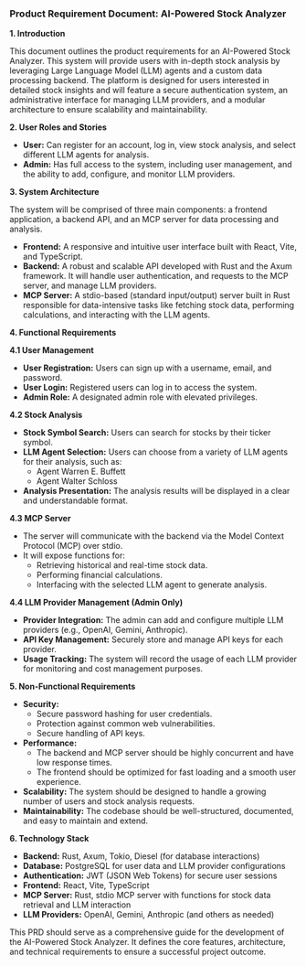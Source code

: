 ### **Product Requirement Document: AI-Powered Stock Analyzer** 

**1. Introduction** 

This document outlines the product requirements for an AI-Powered Stock Analyzer. This system will provide users with in-depth stock analysis by leveraging Large Language Model (LLM) agents and a custom data processing backend. The platform is designed for users interested in detailed stock insights and will feature a secure authentication system, an administrative interface for managing LLM providers, and a modular architecture to ensure scalability and maintainability. 

**2. User Roles and Stories** 

*   **User:** Can register for an account, log in, view stock analysis, and select different LLM agents for analysis. 
*   **Admin:** Has full access to the system, including user management, and the ability to add, configure, and monitor LLM providers. 

**3. System Architecture** 

The system will be comprised of three main components: a frontend application, a backend API, and an MCP server for data processing and analysis. 

*   **Frontend:** A responsive and intuitive user interface built with React, Vite, and TypeScript. 
*   **Backend:** A robust and scalable API developed with Rust and the Axum framework. It will handle user authentication, and requests to the MCP server, and manage LLM providers. 
*   **MCP Server:** A stdio-based (standard input/output) server built in Rust responsible for data-intensive tasks like fetching stock data, performing calculations, and interacting with the LLM agents. 

**4. Functional Requirements** 

**4.1 User Management** 

*   **User Registration:** Users can sign up with a username, email, and password. 
*   **User Login:** Registered users can log in to access the system. 
*   **Admin Role:** A designated admin role with elevated privileges. 

**4.2 Stock Analysis** 

*   **Stock Symbol Search:** Users can search for stocks by their ticker symbol. 
*   **LLM Agent Selection:** Users can choose from a variety of LLM agents for their analysis, such as: 
    *   Agent Warren E. Buffett 
    *   Agent Walter Schloss 
*   **Analysis Presentation:** The analysis results will be displayed in a clear and understandable format. 

**4.3 MCP Server** 

*   The server will communicate with the backend via the Model Context Protocol (MCP) over stdio. 
*   It will expose functions for: 
    *   Retrieving historical and real-time stock data. 
    *   Performing financial calculations. 
    *   Interfacing with the selected LLM agent to generate analysis. 

**4.4 LLM Provider Management (Admin Only)** 

*   **Provider Integration:** The admin can add and configure multiple LLM providers (e.g., OpenAI, Gemini, Anthropic). 
*   **API Key Management:** Securely store and manage API keys for each provider. 
*   **Usage Tracking:** The system will record the usage of each LLM provider for monitoring and cost management purposes. 

**5. Non-Functional Requirements** 

*   **Security:** 
    *   Secure password hashing for user credentials. 
    *   Protection against common web vulnerabilities. 
    *   Secure handling of API keys. 
*   **Performance:** 
    *   The backend and MCP server should be highly concurrent and have low response times. 
    *   The frontend should be optimized for fast loading and a smooth user experience. 
*   **Scalability:** The system should be designed to handle a growing number of users and stock analysis requests. 
*   **Maintainability:** The codebase should be well-structured, documented, and easy to maintain and extend. 

**6. Technology Stack** 

*   **Backend:** Rust, Axum, Tokio, Diesel (for database interactions)
*   **Database:** PostgreSQL for user data and LLM provider configurations
*   **Authentication:** JWT (JSON Web Tokens) for secure user sessions 
*   **Frontend:** React, Vite, TypeScript 
*   **MCP Server:** Rust, stdio MCP server with functions for stock data retrieval and LLM interaction
*   **LLM Providers:** OpenAI, Gemini, Anthropic (and others as needed) 

This PRD should serve as a comprehensive guide for the development of the AI-Powered Stock Analyzer. It defines the core features, architecture, and technical requirements to ensure a successful project outcome.